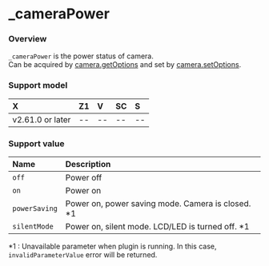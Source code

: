 # \_cameraPower

### Overview

`_cameraPower` is the power status of camera.  
Can be acquired by [camera.getOptions](../commands/camera.get_options.md) and set by [camera.setOptions](../commands/camera.set_options.md).

### Support model

| X | Z1 | V | SC | S |
|:--|:--|:--|:--|:--|
| v2.61.0 or later | -- | -- | -- | -- |

### Support value

| Name | Description |
|:--|:--|
| `off` | Power off |
| `on`  | Power on  |
| `powerSaving` | Power on, power saving mode. Camera is closed. \*1 |
| `silentMode`  | Power on, silent mode. LCD/LED is turned off. \*1  |

\*1 : Unavailable parameter when plugin is running. In this case, `invalidParameterValue` error will be returned.  
